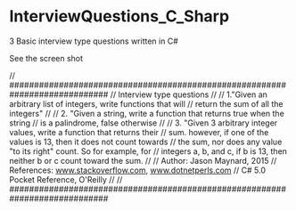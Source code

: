 # InterviewQuestions_C_Sharp
3 Basic interview type questions written in C# 

See the screen shot

// ############################################################################
// Interview type questions 
// 
// 1."Given an arbitrary list of integers, write functions that will 
// return the sum of all the integers"
//
// 2. "Given a string, write a function that returns true when the string 
// is a palindrome, false otherwise
// 
// 3. "Given 3 arbitrary integer values, write a function that returns their 
// sum. however, if one of the values is 13, then it does not count towards
// the sum, nor does any value "to its right" count. So for example, for 
// integers a, b, and c, if b is 13, then neither b or c count toward the sum.
// 
// Author: Jason Maynard, 2015
// References: www.stackoverflow.com, www.dotnetperls.com
// C# 5.0 Pocket Reference, O'Reilly
//
// ############################################################################
